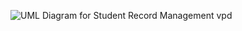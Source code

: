 
![UML Diagram for Student Record Management  vpd](https://user-images.githubusercontent.com/42851428/132399773-df515d67-9c10-4a37-aba5-190cca531cf0.png)
